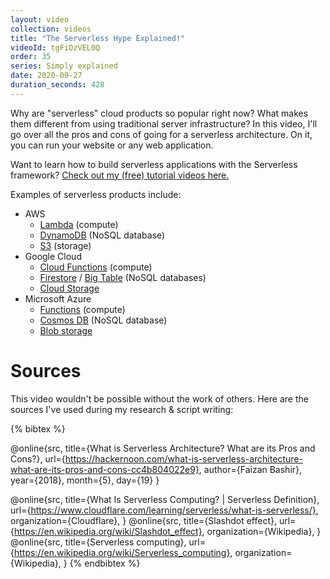```yaml
---
layout: video
collection: videos
title: "The Serverless Hype Explained!"
videoId: tgFiOzVEL0Q
order: 35
series: Simply explained
date: 2020-09-27
duration_seconds: 428
---
```


Why are "serverless" cloud products so popular right now? What makes them different from using traditional server infrastructure? In this video, I'll go over all the pros and cons of going for a serverless architecture. On it, you can run your website or any web application.

Want to learn how to build serverless applications with the Serverless framework? [Check out my (free) tutorial videos here.](https://www.youtube.com/watch?v=lUTGk64jppM&list=PLzvRQMJ9HDiT5b4OsmIBiMbsPjfp4kfg3&index=1)

Examples of serverless products include: 

* AWS 
  * [Lambda](https://aws.amazon.com/lambda/) (compute)
  * [DynamoDB](https://aws.amazon.com/dynamodb/) (NoSQL database)
  * [S3]() (storage)
* Google Cloud
  * [Cloud Functions](https://cloud.google.com/functions) (compute)
  * [Firestore](https://cloud.google.com/firestore) / [Big Table](https://cloud.google.com/bigtable) (NoSQL databases)
  * [Cloud Storage](https://cloud.google.com/storage)
* Microsoft Azure
  * [Functions](https://azure.microsoft.com/en-us/services/functions/) (compute)
  * [Cosmos DB](https://azure.microsoft.com/en-us/services/cosmos-db/) (NoSQL database)
  * [Blob storage](https://azure.microsoft.com/en-us/services/storage/blobs/)

# Sources
This video wouldn't be possible without the work of others. Here are the sources I've used during my research & script writing:

{% bibtex %}

@online{src,
    title={What is Serverless Architecture? What are its Pros and Cons?},
    url={https://hackernoon.com/what-is-serverless-architecture-what-are-its-pros-and-cons-cc4b804022e9},
    author={Faizan Bashir},
    year={2018},
    month={5},
    day={19}
}

@online{src,
    title={What Is Serverless Computing? | Serverless Definition},
    url={https://www.cloudflare.com/learning/serverless/what-is-serverless/},
    organization={Cloudflare},
}
@online{src,
    title={Slashdot effect},
    url={https://en.wikipedia.org/wiki/Slashdot_effect},
    organization={Wikipedia},
}
@online{src,
    title={Serverless computing},
    url={https://en.wikipedia.org/wiki/Serverless_computing},
    organization={Wikipedia},
}
{% endbibtex %}